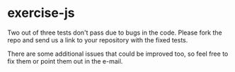 # exercise-js

Two out of three tests don't pass due to bugs in the code. Please fork the repo and send us a link to your repository with the fixed tests.

There are some additional issues that could be improved too, so feel free to fix them or point them out in the e-mail.
